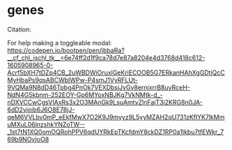 # genes

Citation:


For help making a toggleable modal:
https://codepen.io/bootpen/pen/jbbaRa?__cf_chl_jschl_tk__=6e74ff2d1f9ca78d7e87a8204e4d3768d418c612-1605908965-0-Acrf5bXH7tDZp4CB_2uWBDWiOruxlGeKriECOOB5G7ERkanHAhXgGDtjQcCMyHbaPs9qsABCWbIWPw-P4smJ1VyRFLUt-9VQMa9N8dD46Tpbg4PnOk7VEXDbsjJvGv8ernjxrrB8uyRceH-NdN4G5kbnm-252EOY-Gp6MYoxNBJKg7VkNMtk-d_-nDXVCCwCgsVIAxRs3x2O3MAnGk9LsuAmtvZlnFajT3i2KRG8n0JA-6dD2vjoib6J6O8E78jJ-qeM6VVLbv0mP_eEkfMwX7O2K9J9myyz9L5yyMZAH2qU731zKflYK7lkMmuMXuL06lnzshkYNZoTW--_1st7tN1XQ0omOQRohPPV6qdUYRkEpTKcfdmY8ckDZ1RP0a1Ikbu7tfEWkr_769b9NOvIoO8